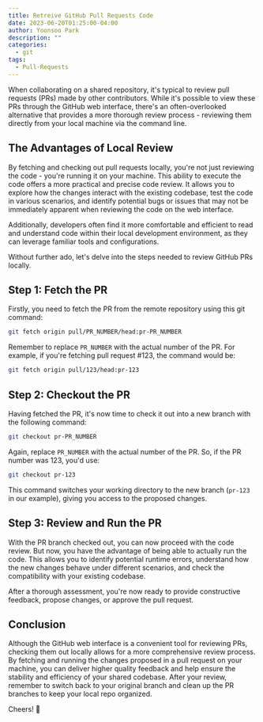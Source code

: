 ```yaml
---
title: Retreive GitHub Pull Requests Code
date: 2023-06-20T01:25:00-04:00
author: Yoonsoo Park
description: ""
categories:
  - git
tags:
  - Pull-Requests
---
```


When collaborating on a shared repository, it's typical to review pull requests (PRs) made by other contributors. While it's possible to view these PRs through the GitHub web interface, there's an often-overlooked alternative that provides a more thorough review process - reviewing them directly from your local machine via the command line.

## The Advantages of Local Review

By fetching and checking out pull requests locally, you're not just reviewing the code - you're running it on your machine. This ability to execute the code offers a more practical and precise code review. It allows you to explore how the changes interact with the existing codebase, test the code in various scenarios, and identify potential bugs or issues that may not be immediately apparent when reviewing the code on the web interface.

Additionally, developers often find it more comfortable and efficient to read and understand code within their local development environment, as they can leverage familiar tools and configurations.

Without further ado, let's delve into the steps needed to review GitHub PRs locally.

## Step 1: Fetch the PR

Firstly, you need to fetch the PR from the remote repository using this git command:

```bash
git fetch origin pull/PR_NUMBER/head:pr-PR_NUMBER
```

Remember to replace `PR_NUMBER` with the actual number of the PR. For example, if you're fetching pull request #123, the command would be:

```bash
git fetch origin pull/123/head:pr-123
```

## Step 2: Checkout the PR

Having fetched the PR, it's now time to check it out into a new branch with the following command:

```bash
git checkout pr-PR_NUMBER
```

Again, replace `PR_NUMBER` with the actual number of the PR. So, if the PR number was 123, you'd use:

```bash
git checkout pr-123
```

This command switches your working directory to the new branch (`pr-123` in our example), giving you access to the proposed changes.

## Step 3: Review and Run the PR

With the PR branch checked out, you can now proceed with the code review. But now, you have the advantage of being able to actually run the code. This allows you to identify potential runtime errors, understand how the new changes behave under different scenarios, and check the compatibility with your existing codebase.

After a thorough assessment, you're now ready to provide constructive feedback, propose changes, or approve the pull request.

## Conclusion

Although the GitHub web interface is a convenient tool for reviewing PRs, checking them out locally allows for a more comprehensive review process. By fetching and running the changes proposed in a pull request on your machine, you can deliver higher quality feedback and help ensure the stability and efficiency of your shared codebase. After your review, remember to switch back to your original branch and clean up the PR branches to keep your local repo organized.

Cheers! 🍺
